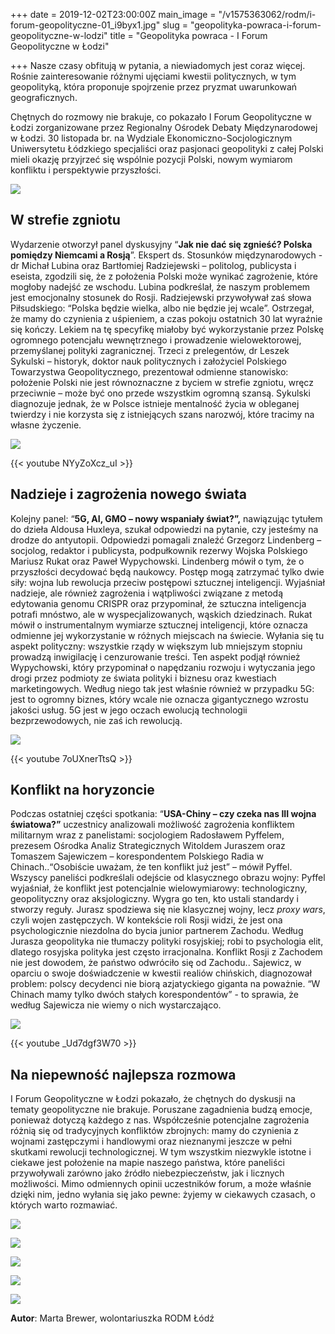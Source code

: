 +++
date = 2019-12-02T23:00:00Z
main_image = "/v1575363062/rodm/i-forum-geopolityczne-01_i9byx1.jpg"
slug = "geopolityka-powraca-i-forum-geopolityczne-w-lodzi"
title = "Geopolityka powraca - I Forum Geopolityczne w Łodzi"

+++
Nasze czasy obfitują w pytania, a niewiadomych jest coraz więcej. Rośnie zainteresowanie różnymi ujęciami kwestii politycznych, w tym geopolityką, która proponuje spojrzenie przez pryzmat uwarunkowań geograficznych.

Chętnych do rozmowy nie brakuje, co pokazało I Forum Geopolityczne w Łodzi zorganizowane przez Regionalny Ośrodek Debaty Międzynarodowej w Łodzi. 30 listopada br. na Wydziale Ekonomiczno-Socjologicznym Uniwersytetu Łódzkiego specjaliści oraz pasjonaci geopolityki z całej Polski mieli okazję przyjrzeć się wspólnie pozycji Polski, nowym wymiarom konfliktu i perspektywie przyszłości.

![](https://res.cloudinary.com/inspro/image/upload/v1575363110/rodm/i-forum-geopolityczne-02_oxtht4.jpg)

## W strefie zgniotu

Wydarzenie otworzył panel dyskusyjny “**Jak nie dać się zgnieść? Polska pomiędzy Niemcami a Rosją**”. Ekspert ds. Stosunków międzynarodowych - dr Michał Lubina oraz Bartłomiej Radziejewski – politolog, publicysta i eseista, zgodzili się, że z położenia Polski może wynikać zagrożenie, które mogłoby nadejść ze wschodu. Lubina podkreślał, że naszym problemem jest emocjonalny stosunek do Rosji. Radziejewski przywoływał zaś słowa Piłsudskiego: “Polska będzie wielka, albo nie będzie jej wcale”. Ostrzegał, że mamy do czynienia z uśpieniem, a czas pokoju ostatnich 30 lat wyraźnie się kończy. Lekiem na tę specyfikę miałoby być wykorzystanie przez Polskę ogromnego potencjału wewnętrznego i prowadzenie wielowektorowej, przemyślanej polityki zagranicznej. Trzeci z prelegentów, dr Leszek Sykulski – historyk, doktor nauk politycznych i założyciel Polskiego Towarzystwa Geopolitycznego, prezentował odmienne stanowisko: położenie Polski nie jest równoznaczne z byciem w strefie zgniotu, wręcz przeciwnie – może być ono przede wszystkim ogromną szansą. Sykulski diagnozuje jednak, że w Polsce istnieje mentalność życia w obleganej twierdzy i nie korzysta się z istniejących szans narozwój, które tracimy na własne życzenie.

![](https://res.cloudinary.com/inspro/image/upload/v1575363142/rodm/i-forum-geopolityczne-03_gdknwd.jpg)

{{< youtube NYyZoXcz_uI >}}

## Nadzieje i zagrożenia nowego świata

Kolejny panel: “**5G, AI, GMO – nowy wspaniały świat?”,** nawiązując tytułem do dzieła Aldousa Huxleya, szukał odpowiedzi na pytanie, czy jesteśmy na drodze do antyutopii. Odpowiedzi pomagali znaleźć Grzegorz Lindenberg – socjolog, redaktor i publicysta, podpułkownik rezerwy Wojska Polskiego Mariusz Rukat oraz Paweł Wypychowski. Lindenberg mówił o tym, że o przyszłości decydować będą naukowcy. Postęp mogą zatrzymać tylko dwie siły: wojna lub rewolucja przeciw postępowi sztucznej inteligencji. Wyjaśniał nadzieje, ale również zagrożenia i wątpliwości związane z metodą edytowania genomu CRISPR oraz przypominał, że sztuczna inteligencja potrafi mnóstwo, ale w wyspecjalizowanych, wąskich dziedzinach. Rukat mówił o instrumentalnym wymiarze sztucznej inteligencji, które oznacza odmienne jej wykorzystanie w różnych miejscach na świecie. Wyłania się tu aspekt polityczny: wszystkie rządy w większym lub mniejszym stopniu prowadzą inwigilację i cenzurowanie treści. Ten aspekt podjął również Wypychowski, który przypominał o napędzaniu rozwoju i wytyczania jego drogi przez podmioty ze świata polityki i biznesu oraz kwestiach marketingowych. Według niego tak jest właśnie również w przypadku 5G: jest to ogromny biznes, który wcale nie oznacza gigantycznego wzrostu jakości usług. 5G jest w jego oczach ewolucją technologii bezprzewodowych, nie zaś ich rewolucją.

![](https://res.cloudinary.com/inspro/image/upload/v1575363173/rodm/i-forum-geopolityczne-04_wugfqh.jpg)

{{< youtube 7oUXnerTtsQ >}}

## Konflikt na horyzoncie

Podczas ostatniej części spotkania: “**USA-Chiny – czy czeka nas III wojna światowa?”** uczestnicy analizowali możliwość zagrożenia konfliktem militarnym wraz z panelistami: socjologiem Radosławem Pyffelem, prezesem Ośrodka Analiz Strategicznych Witoldem Juraszem oraz Tomaszem Sajewiczem – korespondentem Polskiego Radia w Chinach..“Osobiście uważam, że ten konflikt już jest” – mówił Pyffel. Wszyscy paneliści podkreślali odejście od klasycznego obrazu wojny: Pyffel wyjaśniał, że konflikt jest potencjalnie wielowymiarowy: technologiczny, geopolityczny oraz aksjologiczny. Wygra go ten, kto ustali standardy i stworzy reguły. Jurasz spodziewa się nie klasycznej wojny, lecz _proxy wars_, czyli wojen zastępczych. W kontekście roli Rosji widzi, że jest ona psychologicznie niezdolna do bycia junior partnerem Zachodu. Według Jurasza geopolityka nie tłumaczy polityki rosyjskiej; robi to psychologia elit, dlatego rosyjska polityka jest często irracjonalna. Konflikt Rosji z Zachodem nie jest dowodem, że państwo odwróciło się od Zachodu.. Sajewicz, w oparciu o swoje doświadczenie w kwestii realiów chińskich, diagnozował problem: polscy decydenci nie biorą azjatyckiego giganta na poważnie. “W Chinach mamy tylko dwóch stałych korespondentów” - to sprawia, że według Sajewicza nie wiemy o nich wystarczająco.

![](https://res.cloudinary.com/inspro/image/upload/v1575363196/rodm/i-forum-geopolityczne-05_n34lgw.jpg)

{{< youtube _Ud7dgf3W70 >}}

## Na niepewność najlepsza rozmowa

I Forum Geopolityczne w Łodzi pokazało, że chętnych do dyskusji na tematy geopolityczne nie brakuje. Poruszane zagadnienia budzą emocje, ponieważ dotyczą każdego z nas. Współcześnie potencjalne zagrożenia różnią się od tradycyjnych konfliktów zbrojnych: mamy do czynienia z wojnami zastępczymi i handlowymi oraz nieznanymi jeszcze w pełni skutkami rewolucji technologicznej. W tym wszystkim niezwykle istotne i ciekawe jest położenie na mapie naszego państwa, które paneliści przywoływali zarówno jako źródło niebezpieczeństw, jak i licznych możliwości. Mimo odmiennych opinii uczestników forum, a może właśnie dzięki nim, jedno wyłania się jako pewne: żyjemy w ciekawych czasach, o których warto rozmawiać.

![](https://res.cloudinary.com/inspro/image/upload/v1575363240/rodm/i-forum-geopolityczne-06_rojn9p.jpg)

![](https://res.cloudinary.com/inspro/image/upload/v1575363252/rodm/i-forum-geopolityczne-07_pfdhbi.jpg)

![](https://res.cloudinary.com/inspro/image/upload/v1575363264/rodm/i-forum-geopolityczne-08_i9wgxx.jpg)

![](https://res.cloudinary.com/inspro/image/upload/v1575363275/rodm/i-forum-geopolityczne-09_oznqsx.jpg)

![](https://res.cloudinary.com/inspro/image/upload/v1575363284/rodm/i-forum-geopolityczne-10_dxkn7r.jpg)

**Autor**: Marta Brewer, wolontariuszka RODM Łódź